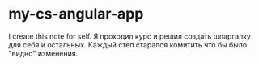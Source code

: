 # my-cs-angular-app
I create this note for self.
Я проходил курс и решил создать шпаргалку для себя и остальных.
Каждый степ старался комитить что бы было "видно" изменения.
